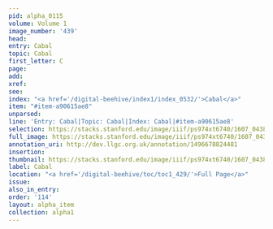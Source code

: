 ```yaml
---
pid: alpha_0115
volume: Volume 1
image_number: '439'
head:
entry: Cabal
topic: Cabal
first_letter: C
page:
add:
xref:
see:
index: "<a href='/digital-beehive/index1/index_0532/'>Cabal</a>"
item: "#item-a90615ae8"
unparsed:
line: 'Entry: Cabal|Topic: Cabal|Index: Cabal|#item-a90615ae8'
selection: https://stacks.stanford.edu/image/iiif/ps974xt6740/1607_0438/347,898,3072,426/full/0/default.jpg
full_image: https://stacks.stanford.edu/image/iiif/ps974xt6740/1607_0438/full/full/0/default.jpg
annotation_uri: http://dev.llgc.org.uk/annotation/1496678824481
insertion:
thumbnail: https://stacks.stanford.edu/image/iiif/ps974xt6740/1607_0438/347,898,600,180/250,/0/default.jpg
label: Cabal
location: "<a href='/digital-beehive/toc/toc1_429/'>Full Page</a>"
issue:
also_in_entry:
order: '114'
layout: alpha_item
collection: alpha1
---
```

